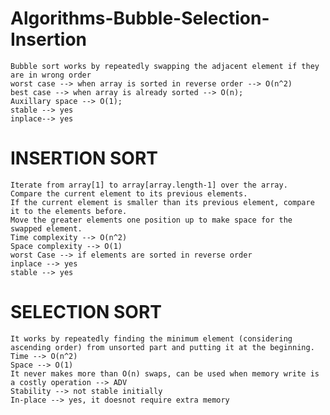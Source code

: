 # Algorithms-Bubble-Selection-Insertion

    Bubble sort works by repeatedly swapping the adjacent element if they are in wrong order
    worst case --> when array is sorted in reverse order --> O(n^2)
    best case --> when array is already sorted --> O(n);
    Auxillary space --> O(1);
    stable --> yes
    inplace--> yes
    
# INSERTION SORT

    Iterate from array[1] to array[array.length-1] over the array. 
    Compare the current element to its previous elements. 
    If the current element is smaller than its previous element, compare it to the elements before.
    Move the greater elements one position up to make space for the swapped element.
    Time complexity --> O(n^2)
    Space complexity --> O(1)
    worst Case --> if elements are sorted in reverse order
    inplace --> yes
    stable --> yes
    
# SELECTION SORT

    It works by repeatedly finding the minimum element (considering ascending order) from unsorted part and putting it at the beginning.
    Time --> O(n^2)
    Space --> O(1)
    It never makes more than O(n) swaps, can be used when memory write is a costly operation --> ADV
    Stability --> not stable initially
    In-place --> yes, it doesnot require extra memory
